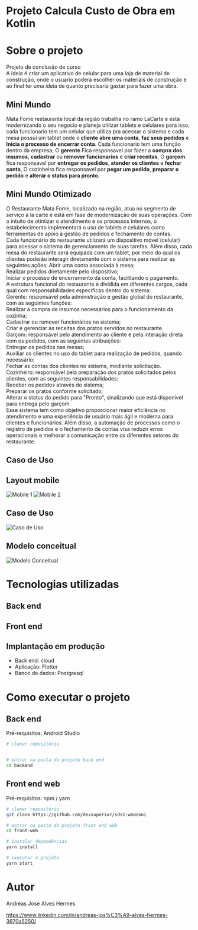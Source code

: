# Projeto Calcula Custo de Obra em Kotlin

# Sobre o projeto
Projeto de conclusão de curso<br>
A ideia é criar um aplicativo de celular para uma loja de material de construção, onde o usuario podera escolher os materiais de construção e ao final ter uma ideia de quanto precisaria gastar para fazer uma obra.

## Mini Mundo
Mata Fome restaurante local da região trabalha no ramo LaCarte e está modernizando o seu negocio e planeja utilizar tablets e celulares para isso, cada funcionario tem um celular que utiliza pra acessar o sistema e cada mesa possui um tablet onde o <b>cliente</b> <b>abre uma conta</b>, <b>faz seus pedidos</b> e <b>Inicia o processo de encerrar conta</b>. Cada funcionario tem uma função dentro da empresa, O <b>gerente</b> Fica responsavel por fazer a <b>compra dos insumos</b>, <b>cadastrar</b> ou <b>remover funcionarios</b> e <b>criar receitas</b>, O <b>garçom</b> fica responsavel por <b>entregar os pedidos</b>, <b>atender os clientes</b> e <b>fechar conta</b>, O cozinheiro fica responsavel por <b>pegar um pedido</b>, <b>preparar o pedido</b> e <b>alterar o status para pronto</b>.

## Mini Mundo Otimizado
O Restaurante Mata Fome, localizado na região, atua no segmento de serviço à la carte e está em fase de modernização de suas operações. Com o intuito de otimizar o atendimento e os processos internos, o estabelecimento implementará o uso de tablets e celulares como ferramentas de apoio à gestão de pedidos e fechamento de contas.<br>
Cada funcionário do restaurante utilizará um dispositivo móvel (celular) para acessar o sistema de gerenciamento de suas tarefas. Além disso, cada mesa do restaurante será equipada com um tablet, por meio do qual os clientes poderão interagir diretamente com o sistema para realizar as seguintes ações:
Abrir uma conta associada à mesa;<br>
Realizar pedidos diretamente pelo dispositivo;<br>
Iniciar o processo de encerramento da conta, facilitando o pagamento.<br>
A estrutura funcional do restaurante é dividida em diferentes cargos, cada qual com responsabilidades específicas dentro do sistema:<br>
Gerente: responsável pela administração e gestão global do restaurante, com as seguintes funções:<br>
Realizar a compra de insumos necessários para o funcionamento da cozinha;<br>
Cadastrar ou remover funcionários no sistema;<br>
Criar e gerenciar as receitas dos pratos servidos no restaurante.<br>
Garçom: responsável pelo atendimento ao cliente e pela interação direta com os pedidos, com as seguintes atribuições:<br>
Entregar os pedidos nas mesas;<br>
Auxiliar os clientes no uso do tablet para realização de pedidos, quando necessário;<br>
Fechar as contas dos clientes no sistema, mediante solicitação.<br>
Cozinheiro: responsável pela preparação dos pratos solicitados pelos clientes, com as seguintes responsabilidades:<br>
Receber os pedidos através do sistema;<br>
Preparar os pratos conforme solicitado;<br>
Alterar o status do pedido para "Pronto", sinalizando que está disponível para entrega pelo garçom.<br>
Esse sistema tem como objetivo proporcionar maior eficiência no atendimento e uma experiência de usuário mais ágil e moderna para clientes e funcionários. Além disso, a automação de processos como o registro de pedidos e o fechamento de contas visa reduzir erros operacionais e melhorar a comunicação entre os diferentes setores do restaurante.<br>

## Caso de Uso

## Layout mobile
![Mobile 1](https://github.com/acenelio/assets/raw/main/sds1/mobile1.png) ![Mobile 2](https://github.com/acenelio/assets/raw/main/sds1/mobile2.png)

## Caso de Uso
![Caso de Uso](https://github.com/andreasjose/AndroidObra/blob/main/Projetos/doc/Sistema%20Mata%20Fome.jpg)

## Modelo conceitual
![Modelo Conceitual](https://github.com/andreasjose/AndroidObra/blob/main/Projetos/doc/Banco.jpg)

# Tecnologias utilizadas
## Back end

## Front end

## Implantação em produção
- Back end: cloud
- Aplicação: Flotter
- Banco de dados: Postgresql

# Como executar o projeto

## Back end
Pré-requisitos: Android Studio

```bash
# clonar repositório


# entrar na pasta do projeto back end
cd backend

```

## Front end web
Pré-requisitos: npm / yarn

```bash
# clonar repositório
git clone https://github.com/devsuperior/sds1-wmazoni

# entrar na pasta do projeto front end web
cd front-web

# instalar dependências
yarn install

# executar o projeto
yarn start
```

# Autor

Andreas José Alves Hermes

https://www.linkedin.com/in/andreas-jos%C3%A9-alves-hermes-3670a5250/
